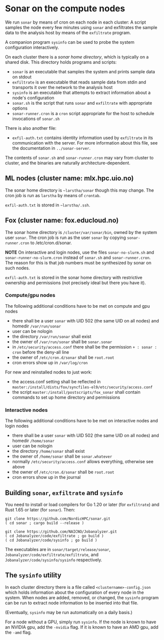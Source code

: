 # Sonar on the compute nodes

We run `sonar` by means of cron on each node in each cluster: A script samples the node every few
minutes using `sonar` and exfiltrates the sample data to the analysis host by means of the
`exfiltrate` program.

A companion program `sysinfo` can be used to probe the system configuration interactively.

On each cluster there is a *sonar home directory*, which is typically on a shared disk.  This
directory holds programs and scripts:

* `sonar` is an executable that samples the system and prints sample data on stdout
* `exfiltrate` is an executable that reads sample data from stdin and transports it over the network to
   the analysis host
* `sysinfo` is an executable that attempts to extract information about a node's configuration
* `sonar.sh` is the script that runs `sonar` and `exfiltrate` with appropriate options
* `sonar-runner.cron` is a `cron` script appropriate for the host to schedule invocations of `sonar.sh`

There is also another file:

* `exfil-auth.txt` contains identity information used by `exfiltrate` in its communication with the
  server.  For more information about this file, see the documentation in `../sonar-server`.

The contents of `sonar.sh` and `sonar-runner.cron` may vary from cluster to cluster, and the
binaries are naturally architecture-dependent.

## ML nodes (cluster name: mlx.hpc.uio.no)

The sonar home directory is `~larstha/sonar` though this may change.  The cron job is run as
`larstha` by means of `crontab`.

`exfil-auth.txt` is stored in `~larstha/.ssh`.

## Fox (cluster name: fox.educloud.no)

The sonar home directory is `/cluster/var/sonar/bin`, owned by the system user `sonar`.  The cron
job is run as the user `sonar` by copying `sonar-runner.cron` to /etc/cron.d/sonar.

**NOTE** On interactive and login nodes, use the files `sonar-no-slurm.sh` and
`sonar-runner-no-slurm.cron` instead of `sonar.sh` and `sonar-runner.cron`.  The reason for this is
that job numbers must be synthesized by sonar on such nodes.

`exfil-auth.txt` is stored in the sonar home directory with restrictive ownership and permissions
(not precisely ideal but there you have it).

### Compute/gpu nodes

The following additional conditions have to be met on compute and gpu nodes

* there shall be a user `sonar` with UID 502 (the same UID on all nodes) and homedir `/var/run/sonar`
* user can be nologin
* the directory `/var/run/sonar` shall exist
* the owner of `/var/run/sonar` shall be `sonar.sonar`
* in `/etc/security/access.conf` there shall be the permission `+ : sonar : cron` before the deny-all line
* the owner of `/etc/cron.d/sonar` shall be `root.root`
* cron errors show up in `/var/log/cron`

For new and reinstalled nodes to just work:
 
* the access.conf setting shall be reflected in `master:/install/dists/fox/syncfiles-el9/etc/security/access.conf`
* the script `master:/install/postscripts/fox_sonar` shall contain commands to set up home directory and permissions

### Interactive nodes

The following additional conditions have to be met on interactive nodes and login nodes

* there shall be a user `sonar` with UID 502 (the same UID on all nodes) and homedir `/home/sonar`
* user can be nologin
* the directory `/home/sonar` shall exist
* the owner of `/home/sonar` shall be `sonar.whatever`
* normally `/etc/security/access.conf` allows everything, otherwise see above
* the owner of `/etc/cron.d/sonar` shall be `root.root`
* cron errors show up in the journal

## Building `sonar`, `exfiltrate` and `sysinfo`

You need to install or load compilers for Go 1.20 or later (for `exfiltrate`) and Rust 1.65 or later
(for `sonar`).  Then:

```
git clone https://github.com/NordicHPC/sonar.git
( cd sonar ; cargo build --release )

git clone https://github.com/NAICNO/Jobanalyzer.git
( cd Jobanalyzer/code/exfiltrate ; go build )
( cd Jobanalyzer/code/sysinfo ; go build )
```

The executables are in `sonar/target/release/sonar`, `Jobanalyzer/code/exfiltrate/exfiltrate`, and
`Jobanalyzer/code/sysinfo/sysinfo` respectively.


## The `sysinfo` utility

In each cluster directory there is a file called `<clustername>-config.json` which holds information
about the configuration of every node in the system.  When nodes are added, removed, or changed, the
`sysinfo` program can be run to extract node information to be inserted into that file.

(Eventually, `sysinfo` may be run automatically on a daily basis.)

For a node without a GPU, simply run `sysinfo`.  If the node is known to have an NVIDIA gpu,
add the `-nvidia` flag.  If it is known to have an AMD gpu, add the `-amd` flag.
